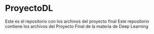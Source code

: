 # ProyectoDL
Este es el repositorio con los archivos del proyecto final
E s t e   r e p o s i t o r i o   c o n t i e n e   l o s   a r c h i v o s   d e l   P r o y e c t o   F i n a l   d e   l a   m a t e r i a   d e   D e e p   L e a r n i n g  
 
